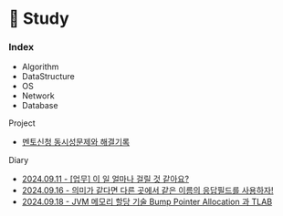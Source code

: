# 📖 Study

### Index

* Algorithm
* DataStructure
* OS
* Network
* Database

Project
* [멘토신청 동시성문제와 해결기록](https://velog.io/@kmss6905/%EB%A9%98%ED%86%A0-%EC%8B%A0%EC%B2%AD-%EA%B8%B0%EB%8A%A5-%EB%8F%99%EC%8B%9C%EC%84%B1-%EC%9D%B4%EC%8A%88-%EB%AC%B8%EC%A0%9C-%ED%95%B4%EA%B2%B0%EA%B8%B0-1)

Diary

* [2024.09.11 - \[업무\] 이 일 얼마나 걸릴 것 같아요? ](/docs/빅테크%20수석%20개발자가%20알려주는%20일(코딩)%20잘하는%20방법.md)
* [2024.09.16 - 의미가 같다면 다른 곳에서 같은 이름의 응답필드를 사용하자!](/docs/의미가%20완벽하게%20같다면%20응답%20필드%20이름도%20같게하자.md)
* [2024.09.18 - JVM 메모리 할당 기술 Bump Pointer Allocation 과 TLAB](/docs/JVM%20Bump%20pointer%20allocation%20and%20Thread-Local%20Allocation%20Buffer.md)
